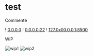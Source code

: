 # test


Commenté

! [0.0.0.0](http://0.0.0.0/ "http://0.0.0.0/")
! [0.0.0.0:22](http://0.0.0.0:22/ "http://0.0.0.0:22/")
! [127.0x00.0.0.1:8500](http://127.0x00.0.0.1:8500/ "http://127.0x00.0.0.1:8500/")

WIP

![wip1](http://nicob.net/file1 "xxxx")
![wip2](zzz "http://nicob.net/file2")
